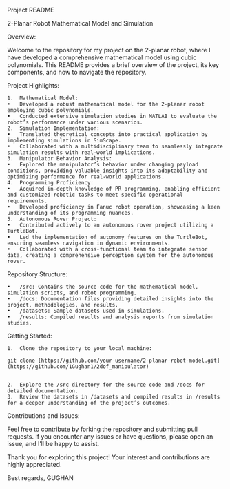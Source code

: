 Project README

2-Planar Robot Mathematical Model and Simulation

Overview:

Welcome to the repository for my project on the 2-planar robot, where I have developed a comprehensive mathematical model using cubic polynomials. This README provides a brief overview of the project, its key components, and how to navigate the repository.

Project Highlights:

	1.	Mathematical Model:
	•	Developed a robust mathematical model for the 2-planar robot employing cubic polynomials.
	•	Conducted extensive simulation studies in MATLAB to evaluate the robot’s performance under various scenarios.
	2.	Simulation Implementation:
	•	Translated theoretical concepts into practical application by implementing simulations in SimScape.
	•	Collaborated with a multidisciplinary team to seamlessly integrate simulation results with real-world implications.
	3.	Manipulator Behavior Analysis:
	•	Explored the manipulator’s behavior under changing payload conditions, providing valuable insights into its adaptability and optimizing performance for real-world applications.
	4.	Programming Proficiency:
	•	Acquired in-depth knowledge of PR programming, enabling efficient and customized robotic tasks to meet specific operational requirements.
	•	Developed proficiency in Fanuc robot operation, showcasing a keen understanding of its programming nuances.
	5.	Autonomous Rover Project:
	•	Contributed actively to an autonomous rover project utilizing a TurtleBot.
	•	Led the implementation of autonomy features on the TurtleBot, ensuring seamless navigation in dynamic environments.
	•	Collaborated with a cross-functional team to integrate sensor data, creating a comprehensive perception system for the autonomous rover.

Repository Structure:

	•	/src: Contains the source code for the mathematical model, simulation scripts, and robot programming.
	•	/docs: Documentation files providing detailed insights into the project, methodologies, and results.
	•	/datasets: Sample datasets used in simulations.
	•	/results: Compiled results and analysis reports from simulation studies.

Getting Started:

	1.	Clone the repository to your local machine:

	git clone [https://github.com/your-username/2-planar-robot-model.git](https://github.com/1Gughan1/2dof_manipulator)


	2.	Explore the /src directory for the source code and /docs for detailed documentation.
	3.	Review the datasets in /datasets and compiled results in /results for a deeper understanding of the project’s outcomes.

Contributions and Issues:

Feel free to contribute by forking the repository and submitting pull requests. If you encounter any issues or have questions, please open an issue, and I’ll be happy to assist.

Thank you for exploring this project! Your interest and contributions are highly appreciated.

Best regards,
GUGHAN

